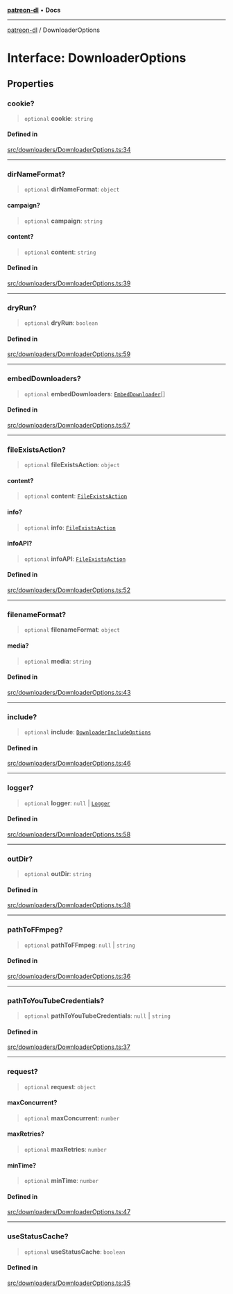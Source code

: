 [**patreon-dl**](../README.md) • **Docs**

***

[patreon-dl](../README.md) / DownloaderOptions

# Interface: DownloaderOptions

## Properties

### cookie?

> `optional` **cookie**: `string`

#### Defined in

[src/downloaders/DownloaderOptions.ts:34](https://github.com/patrickkfkan/patreon-dl/blob/3799c917b21e82ba47bd4fda974130f074846e4a/src/downloaders/DownloaderOptions.ts#L34)

***

### dirNameFormat?

> `optional` **dirNameFormat**: `object`

#### campaign?

> `optional` **campaign**: `string`

#### content?

> `optional` **content**: `string`

#### Defined in

[src/downloaders/DownloaderOptions.ts:39](https://github.com/patrickkfkan/patreon-dl/blob/3799c917b21e82ba47bd4fda974130f074846e4a/src/downloaders/DownloaderOptions.ts#L39)

***

### dryRun?

> `optional` **dryRun**: `boolean`

#### Defined in

[src/downloaders/DownloaderOptions.ts:59](https://github.com/patrickkfkan/patreon-dl/blob/3799c917b21e82ba47bd4fda974130f074846e4a/src/downloaders/DownloaderOptions.ts#L59)

***

### embedDownloaders?

> `optional` **embedDownloaders**: [`EmbedDownloader`](EmbedDownloader.md)[]

#### Defined in

[src/downloaders/DownloaderOptions.ts:57](https://github.com/patrickkfkan/patreon-dl/blob/3799c917b21e82ba47bd4fda974130f074846e4a/src/downloaders/DownloaderOptions.ts#L57)

***

### fileExistsAction?

> `optional` **fileExistsAction**: `object`

#### content?

> `optional` **content**: [`FileExistsAction`](../type-aliases/FileExistsAction.md)

#### info?

> `optional` **info**: [`FileExistsAction`](../type-aliases/FileExistsAction.md)

#### infoAPI?

> `optional` **infoAPI**: [`FileExistsAction`](../type-aliases/FileExistsAction.md)

#### Defined in

[src/downloaders/DownloaderOptions.ts:52](https://github.com/patrickkfkan/patreon-dl/blob/3799c917b21e82ba47bd4fda974130f074846e4a/src/downloaders/DownloaderOptions.ts#L52)

***

### filenameFormat?

> `optional` **filenameFormat**: `object`

#### media?

> `optional` **media**: `string`

#### Defined in

[src/downloaders/DownloaderOptions.ts:43](https://github.com/patrickkfkan/patreon-dl/blob/3799c917b21e82ba47bd4fda974130f074846e4a/src/downloaders/DownloaderOptions.ts#L43)

***

### include?

> `optional` **include**: [`DownloaderIncludeOptions`](DownloaderIncludeOptions.md)

#### Defined in

[src/downloaders/DownloaderOptions.ts:46](https://github.com/patrickkfkan/patreon-dl/blob/3799c917b21e82ba47bd4fda974130f074846e4a/src/downloaders/DownloaderOptions.ts#L46)

***

### logger?

> `optional` **logger**: `null` \| [`Logger`](../classes/Logger.md)

#### Defined in

[src/downloaders/DownloaderOptions.ts:58](https://github.com/patrickkfkan/patreon-dl/blob/3799c917b21e82ba47bd4fda974130f074846e4a/src/downloaders/DownloaderOptions.ts#L58)

***

### outDir?

> `optional` **outDir**: `string`

#### Defined in

[src/downloaders/DownloaderOptions.ts:38](https://github.com/patrickkfkan/patreon-dl/blob/3799c917b21e82ba47bd4fda974130f074846e4a/src/downloaders/DownloaderOptions.ts#L38)

***

### pathToFFmpeg?

> `optional` **pathToFFmpeg**: `null` \| `string`

#### Defined in

[src/downloaders/DownloaderOptions.ts:36](https://github.com/patrickkfkan/patreon-dl/blob/3799c917b21e82ba47bd4fda974130f074846e4a/src/downloaders/DownloaderOptions.ts#L36)

***

### pathToYouTubeCredentials?

> `optional` **pathToYouTubeCredentials**: `null` \| `string`

#### Defined in

[src/downloaders/DownloaderOptions.ts:37](https://github.com/patrickkfkan/patreon-dl/blob/3799c917b21e82ba47bd4fda974130f074846e4a/src/downloaders/DownloaderOptions.ts#L37)

***

### request?

> `optional` **request**: `object`

#### maxConcurrent?

> `optional` **maxConcurrent**: `number`

#### maxRetries?

> `optional` **maxRetries**: `number`

#### minTime?

> `optional` **minTime**: `number`

#### Defined in

[src/downloaders/DownloaderOptions.ts:47](https://github.com/patrickkfkan/patreon-dl/blob/3799c917b21e82ba47bd4fda974130f074846e4a/src/downloaders/DownloaderOptions.ts#L47)

***

### useStatusCache?

> `optional` **useStatusCache**: `boolean`

#### Defined in

[src/downloaders/DownloaderOptions.ts:35](https://github.com/patrickkfkan/patreon-dl/blob/3799c917b21e82ba47bd4fda974130f074846e4a/src/downloaders/DownloaderOptions.ts#L35)
